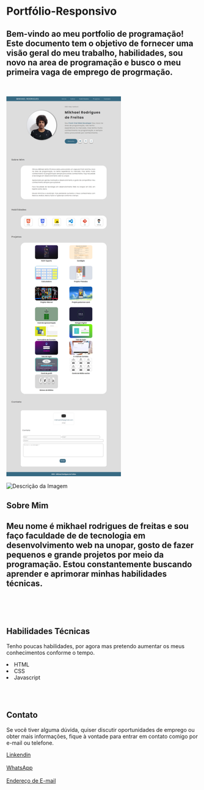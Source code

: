 # Portfólio-Responsivo

<h2>Bem-vindo ao meu portfolio de programação! Este documento tem o objetivo de fornecer uma visão geral do meu trabalho, habilidades, sou novo na area de programação e busco o meu primeira vaga de emprego de progrmação.</h2>

<br></br>
<img src="IMG/Projetoweb.png" alt="Descrição da Imagem" width="300px">


<img src="IMG/ProjetoMobile" alt="Descrição da Imagem" width="300px">


<h2>Sobre Mim<h2>

<p>Meu nome é mikhael rodrigues de freitas e sou faço faculdade de de tecnologia em desenvolvimento web na unopar, gosto de fazer pequenos e grande projetos  por meio da programação. Estou constantemente buscando aprender e aprimorar minhas habilidades técnicas.</p>

<br></br>

<h2>Habilidades Técnicas</h2>

<p>Tenho poucas habilidades, por agora mas pretendo aumentar os meus conhecimentos conforme o tempo.</p>

<li>HTML</li>
<li>CSS</li>
<li>Javascript</li>

<br></br>

<h2>Contato</h2>
<p>Se você tiver alguma dúvida, quiser discutir oportunidades de emprego ou obter mais informações, fique à vontade para entrar em contato comigo por e-mail ou telefone.<p>

[Linkendin](https://www.linkedin.com/in/mikhael-rodrigues-de-freitas-448403235/)
<br></br>
[WhatsApp](https://wa.me/5527995771584)
<br></br>
[Endereço de E-mail](mailto:mikhaelrdf2@gmail.com)


